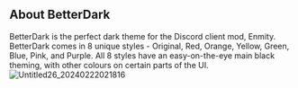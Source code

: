 ## About BetterDark ##

BetterDark is the perfect dark theme for the Discord client mod, Enmity. BetterDark comes in 8 unique styles - Original, Red, Orange, Yellow, Green, Blue, Pink, and Purple. All 8 styles have an easy-on-the-eye main black theming, with other colours on certain parts of the UI.
![Untitled26_20240222021816](https://github.com/darealyeeto/BetterDark/assets/157327107/5c705267-6587-4bf9-8681-aae1b7165871)
